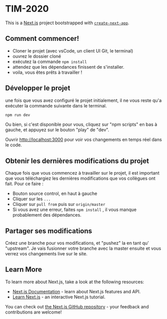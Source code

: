 # TIM-2020

This is a [Next.js](https://nextjs.org/) project bootstrapped with [`create-next-app`](https://github.com/vercel/next.js/tree/canary/packages/create-next-app).

## Comment commencer!

- Cloner le projet (avec vsCode, un client UI Git, le terminal)
- ouvrez le dossier cloné
- exécutez la commande `npm install`
- attendez que les dépendances finissent de s'installer.
- voila, vous êtes prêts à travailler !

## Développer le projet

une fois que vous avez configuré le projet initialement, il ne vous reste qu'a exécuter la commande suivante dans le terminal.

```bash
npm run dev
```

Ou bien, si c'est disponible pour vous, cliquez sur "npm scripts" en bas à gauche, et appuyez sur le bouton "play" de "dev".

Ouvrir [http://localhost:3000](http://localhost:3000) pour voir vos changements en temps réel dans le code.

## Obtenir les dernières modifications du projet

Chaque fois que vous commencez à travailler sur le projet, il est important que vous téléchargiez les dernières modifications que vos collègues ont fait. Pour ce faire :

- Bouton source control, en haut à gauche
- Cliquer sur les `...`
- Cliquer sur `pull from` puis sur `origin/master`
- Si vous avez une erreur, faites `npm install` , il vous manque probablement des dépendances.

## Partager ses modifications

Créez une branche pour vos modifications, et "pushez" la en tant qu' "upstream". Je vais fusionner votre branche avec la master ensuite et vous verrez vos changements live sur le site.

## Learn More

To learn more about Next.js, take a look at the following resources:

- [Next.js Documentation](https://nextjs.org/docs) - learn about Next.js features and API.
- [Learn Next.js](https://nextjs.org/learn) - an interactive Next.js tutorial.

You can check out [the Next.js GitHub repository](https://github.com/vercel/next.js/) - your feedback and contributions are welcome!
